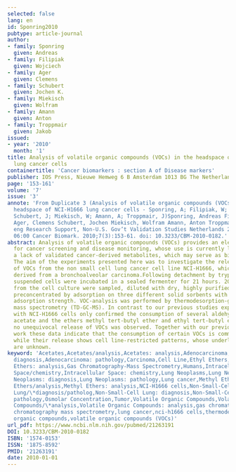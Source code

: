 ```yaml
---
selected: false
lang: en
id: Sponring2010
pubtype: article-journal
author:
- family: Sponring
  given: Andreas
- family: Filipiak
  given: Wojciech
- family: Ager
  given: Clemens
- family: Schubert
  given: Jochen K.
- family: Miekisch
  given: Wolfram
- family: Amann
  given: Anton
- family: Troppmair
  given: Jakob
issued:
- year: '2010'
  month: '1'
title: Analysis of volatile organic compounds (VOCs) in the headspace of NCI-H1666
  lung cancer cells
containertitle: 'Cancer biomarkers : section A of Disease markers'
publisher: IOS Press, Nieuwe Hemweg 6 B Amsterdam 1013 BG The Netherlands
page: '153-161'
volume: '7'
issue: '3'
annote: 'From Duplicate 3 (Analysis of volatile organic compounds (VOCs) in the
  headspace of NCI-H1666 lung cancer cells - Sponring, A; Filipiak, W; Ager, C;
  Schubert, J; Miekisch, W; Amann, A; Troppmair, J)Sponring, Andreas Filipiak, Wojciech
  Ager, Clemens Schubert, Jochen Miekisch, Wolfram Amann, Anton Troppmair, Jakob
  eng Research Support, Non-U.S. Gov’t Validation Studies Netherlands 2011/01/26
  06:00 Cancer Biomark. 2010;7(3):153-61. doi: 10.3233/CBM-2010-0182.'
abstract: Analysis of volatile organic compounds (VOCs) provides an elegant approach
  for cancer screening and disease monitoring, whose use is currently limited by
  a lack of validated cancer-derived metabolites, which may serve as biomarkers.
  The aim of the experiments presented here was to investigate the release and consumption
  of VOCs from the non small cell lung cancer cell line NCI-H1666, which was originally
  derived from a bronchoalveolar carcinoma.Following detachment by trypsinization
  suspended cells were incubated in a sealed fermenter for 21 hours. 200 ml of headspace
  from the cell culture were sampled, diluted with dry, highly purified air and
  preconcentrated by adsorption on three different solid sorbents with increasing
  adsorption strength. VOC-analysis was performed by thermodesorption-gas chromatography
  mass spectrometry (TD-GC-MS). In contrast to our previous studies experiments
  with NCI-H1666 cells only confirmed the consumption of several aldehydes, n-butyl
  acetate and the ethers methyl tert-butyl ether and ethyl tert-butyl ether, but
  no unequivocal release of VOCs was observed. Together with our previously published
  work these data indicate that the consumption of certain VOCs is commonly observed
  while their release shows cell line-restricted patterns, whose underlying causes
  are unknown.
keyword: 'Acetates,Acetates/analysis,Acetates: analysis,Adenocarcinoma,Adenocarcinoma/diagnosis/pathology,Adenocarcinoma:
  diagnosis,Adenocarcinoma: pathology,Carcinoma,Cell Line,Ethyl Ethers,Ethyl Ethers/analysis,Ethyl
  Ethers: analysis,Gas Chromatography-Mass Spectrometry,Humans,Intracellular Space,Intracellular
  Space/chemistry,Intracellular Space: chemistry,Lung Neoplasms,Lung Neoplasms/\*diagnosis/pathology,Lung
  Neoplasms: diagnosis,Lung Neoplasms: pathology,Lung cancer,Methyl Ethers,Methyl
  Ethers/analysis,Methyl Ethers: analysis,NCI-H1666 cells,Non-Small-Cell Lung,Non-Small-Cell
  Lung/\*diagnosis/patholog,Non-Small-Cell Lung: diagnosis,Non-Small-Cell Lung:
  pathology,Osmolar Concentration,Tumor,Volatile Organic Compounds,Volatile Organic
  Compounds/\*analysis,Volatile Organic Compounds: analysis,gas chromatography mass,gas
  chromatography mass spectrometry,lung cancer,nci-h1666 cells,thermodesorption,vocs,volatile
  organic compounds,volatile organic compounds (VOCs)'
url_pdf: https://www.ncbi.nlm.nih.gov/pubmed/21263191
DOI: 10.3233/CBM-2010-0182
ISBN: '1574-0153'
ISSN: '1875-8592'
PMID: '21263191'
date: 2010-01-01
---
```

